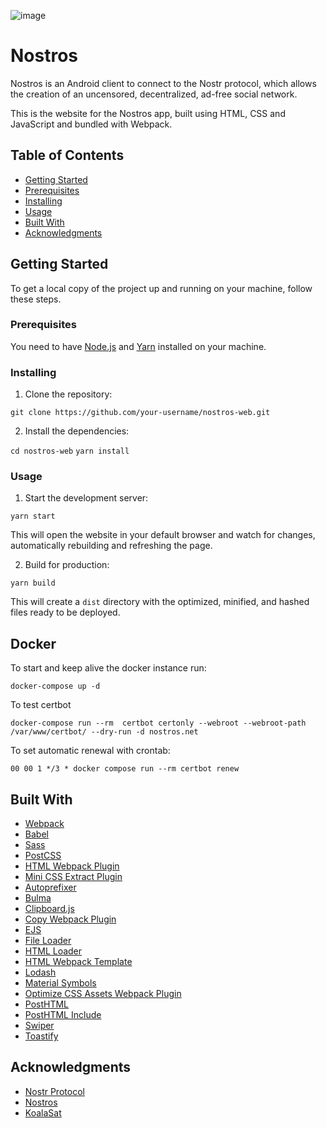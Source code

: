 ![image](https://user-images.githubusercontent.com/4659020/220792158-e85099fa-dfed-46c9-850d-b4682b2aea6d.png)


# Nostros

Nostros is an Android client to connect to the Nostr protocol, which allows the creation of an uncensored, decentralized, ad-free social network.

This is the website for the Nostros app, built using HTML, CSS and JavaScript and bundled with Webpack.

## Table of Contents

- [Getting Started](#getting-started)
- [Prerequisites](#prerequisites)
- [Installing](#installing)
- [Usage](#usage)
- [Built With](#built-with)
- [Acknowledgments](#acknowledgments)

## Getting Started

To get a local copy of the project up and running on your machine, follow these steps.

### Prerequisites

You need to have [Node.js](https://nodejs.org/en/) and [Yarn](https://yarnpkg.com/) installed on your machine.

### Installing

1. Clone the repository:

`git clone https://github.com/your-username/nostros-web.git`

2. Install the dependencies:

`cd nostros-web`
`yarn install`

### Usage

1. Start the development server:

`yarn start`

This will open the website in your default browser and watch for changes, automatically rebuilding and refreshing the page.

2. Build for production:

`yarn build`

This will create a `dist` directory with the optimized, minified, and hashed files ready to be deployed.

## Docker

To start and keep alive the docker instance run:

`docker-compose up -d`

To test certbot

```
docker-compose run --rm  certbot certonly --webroot --webroot-path /var/www/certbot/ --dry-run -d nostros.net
```

To set automatic renewal with crontab:

```
00 00 1 */3 * docker compose run --rm certbot renew
```

## Built With

- [Webpack](https://webpack.js.org/)
- [Babel](https://babeljs.io/)
- [Sass](https://sass-lang.com/)
- [PostCSS](https://postcss.org/)
- [HTML Webpack Plugin](https://github.com/jantimon/html-webpack-plugin)
- [Mini CSS Extract Plugin](https://github.com/webpack-contrib/mini-css-extract-plugin)
- [Autoprefixer](https://github.com/postcss/autoprefixer)
- [Bulma](https://bulma.io/)
- [Clipboard.js](https://clipboardjs.com/)
- [Copy Webpack Plugin](https://github.com/webpack-contrib/copy-webpack-plugin)
- [EJS](https://ejs.co/)
- [File Loader](https://github.com/webpack-contrib/file-loader)
- [HTML Loader](https://github.com/webpack-contrib/html-loader)
- [HTML Webpack Template](https://github.com/jaketrent/html-webpack-template)
- [Lodash](https://lodash.com/)
- [Material Symbols](https://danklammer.com/material-symbols/)
- [Optimize CSS Assets Webpack Plugin](https://github.com/NMFR/optimize-css-assets-webpack-plugin)
- [PostHTML](https://github.com/posthtml/posthtml)
- [PostHTML Include](https://github.com/posthtml/posthtml-include)
- [Swiper](https://swiperjs.com/)
- [Toastify](https://apvarun.github.io/toastify-js/)

## Acknowledgments

- [Nostr Protocol](https://github.com/nostr-protocol/nostr)
- [Nostros](https://github.com/KoalaSat/nostros)
- [KoalaSat](https://github.com/KoalaSat)
